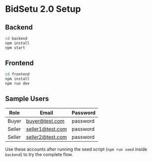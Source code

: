 # BidSetu 2.0 Setup

## Backend
```bash
cd backend
npm install
npm start
```

## Frontend
```bash
cd frontend
npm install
npm run dev
```

## Sample Users
| Role   | Email            | Password |
|--------|------------------|----------|
| Buyer  | buyer@test.com   | password |
| Seller | seller1@test.com | password |
| Seller | seller2@test.com | password |

Use these accounts after running the seed script (`npm run seed` inside `backend`) to try the complete flow.

